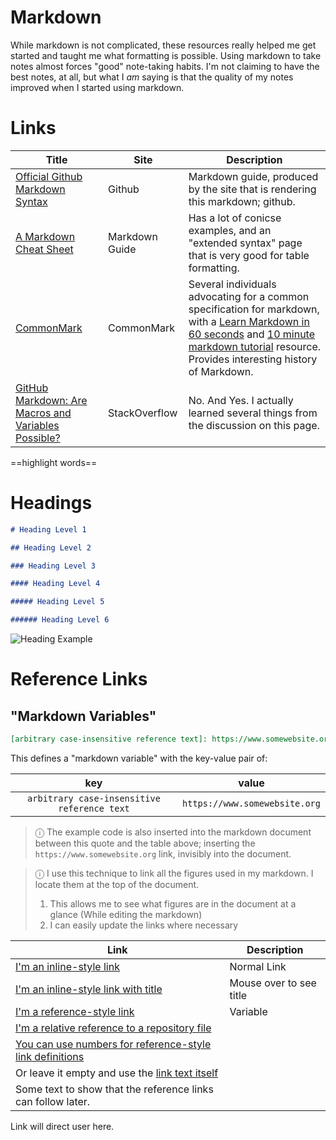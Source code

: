 # Markdown

While markdown is not complicated, these resources really helped me get started and taught me what formatting is possible. Using markdown to take notes almost forces "good" note-taking habits. I'm not claiming to have the best notes, at all, but what I _am_ saying is that the quality of my notes improved when I started using markdown.

# Links

| Title                                                                                                                                                                                 | Site           | Description                                                                                                                                                                                                                                                              |
| ------------------------------------------------------------------------------------------------------------------------------------------------------------------------------------- | -------------- | ------------------------------------------------------------------------------------------------------------------------------------------------------------------------------------------------------------------------------------------------------------------------ |
| [Official Github Markdown Syntax](https://docs.github.com/en/get-started/writing-on-github/getting-started-with-writing-and-formatting-on-github/basic-writing-and-formatting-syntax) | Github         | Markdown guide, produced by the site that is rendering this markdown; github.                                                                                                                                                                                            |
| [A Markdown Cheat Sheet](https://www.markdownguide.org/cheat-sheet/)                                                                                                                  | Markdown Guide | Has a lot of conicse examples, and an "extended syntax" page that is very good for table formatting.                                                                                                                                                                     |
| [CommonMark](https://commonmark.org/)                                                                                                                                                 | CommonMark     | Several individuals advocating for a common specification for markdown, with a [Learn Markdown in 60 seconds](https://commonmark.org/help/) and [10 minute markdown tutorial](https://commonmark.org/help/tutorial/) resource. Provides interesting history of Markdown. |
| [GitHub Markdown: Are Macros and Variables Possible?](https://stackoverflow.com/questions/24580042/github-markdown-are-macros-and-variables-possible)                                 | StackOverflow  | No. And Yes. I actually learned several things from the discussion on this page.                                                                                                                                                                                         |

==highlight words==

# Headings

```markdown
# Heading Level 1

## Heading Level 2

### Heading Level 3

#### Heading Level 4

##### Heading Level 5

###### Heading Level 6
```

![Heading Example](.project/_images-for-notes/../../markdown/headings.png)

# Reference Links

## "Markdown Variables"

```markdown
[arbitrary case-insensitive reference text]: https://www.somewebsite.org
```

This defines a "markdown variable" with the key-value pair of:

|                     key                     |             value             |
| :-----------------------------------------: | :---------------------------: |
| `arbitrary case-insensitive reference text` | `https://www.somewebsite.org` |

[arbitrary case-insensitive reference text]: https://www.somewebsite.org

> ⓘ The example code is also inserted into the markdown document between this quote and the table above; inserting the `https://www.somewebsite.org` link, invisibly into the document.

> ⓘ I use this technique to link all the figures used in my markdown. I locate them at the top of the document.
>
> 1. This allows me to see what figures are in the document at a glance (While editing the markdown)
> 2. I can easily update the links where necessary

| Link                                                                                        | Description             |
| ------------------------------------------------------------------------------------------- | ----------------------- |
| [I'm an inline-style link](https://www.somewebsite.com)                                     | Normal Link             |
| [I'm an inline-style link with title](https://www.somewebsite.com "somewebsite's Homepage") | Mouse over to see title |
| [I'm a reference-style link][Arbitrary case-insensitive reference text]                     | Variable                |
| [I'm a relative reference to a repository file](../blob/master/LICENSE)                     |                         |
| [You can use numbers for reference-style link definitions][1]                               |                         |
| Or leave it empty and use the [link text itself]                                            |                         |
| Some text to show that the reference links can follow later.                                |                         |

Link will direct user here.

[1]: http://somewebsite.org
[link text itself]: http://www.somewebsite.com
